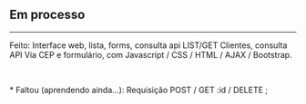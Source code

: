 ## Em processo
---

<p>Feito: Interface web, lista, forms, consulta api LIST/GET Clientes, consulta API Via CEP e formulário, com Javascript / CSS / HTML / AJAX / Bootstrap. </p>
<br/>
<p>* Faltou (aprendendo ainda...): Requisição POST / GET :id / DELETE ;</p>

###
